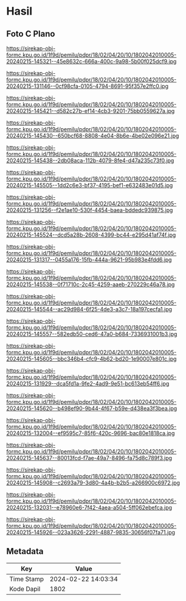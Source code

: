 # Hasil

## Foto C Plano

https://sirekap-obj-formc.kpu.go.id/1f9d/pemilu/pdpr/18/02/04/20/10/1802042010005-20240215-145321--45e8632c-666a-400c-9a98-5b00f025dcf9.jpg

https://sirekap-obj-formc.kpu.go.id/1f9d/pemilu/pdpr/18/02/04/20/10/1802042010005-20240215-131146--0cf98cfa-0105-4794-8691-95f357e2ffc0.jpg

https://sirekap-obj-formc.kpu.go.id/1f9d/pemilu/pdpr/18/02/04/20/10/1802042010005-20240215-145421--d582c27b-ef14-4cb3-9201-75bb0559627a.jpg

https://sirekap-obj-formc.kpu.go.id/1f9d/pemilu/pdpr/18/02/04/20/10/1802042010005-20240215-145430--650bcf68-8808-4e04-8b6e-4be02e096e21.jpg

https://sirekap-obj-formc.kpu.go.id/1f9d/pemilu/pdpr/18/02/04/20/10/1802042010005-20240215-145438--2db08aca-112b-4079-8fe4-d47a235c73f0.jpg

https://sirekap-obj-formc.kpu.go.id/1f9d/pemilu/pdpr/18/02/04/20/10/1802042010005-20240215-145505--1dd2c6e3-bf37-4195-bef1-e632483e01d5.jpg

https://sirekap-obj-formc.kpu.go.id/1f9d/pemilu/pdpr/18/02/04/20/10/1802042010005-20240215-131256--f2e1ae10-530f-4454-baea-bddedc939875.jpg

https://sirekap-obj-formc.kpu.go.id/1f9d/pemilu/pdpr/18/02/04/20/10/1802042010005-20240215-145524--dcd5a28b-2608-4399-bc44-e295d41af74f.jpg

https://sirekap-obj-formc.kpu.go.id/1f9d/pemilu/pdpr/18/02/04/20/10/1802042010005-20240215-131317--0455a176-15fb-444a-9621-95b983e4fdd6.jpg

https://sirekap-obj-formc.kpu.go.id/1f9d/pemilu/pdpr/18/02/04/20/10/1802042010005-20240215-145538--0f71710c-2c45-4259-aaeb-270229c46a78.jpg

https://sirekap-obj-formc.kpu.go.id/1f9d/pemilu/pdpr/18/02/04/20/10/1802042010005-20240215-145544--ac29d984-6f25-4de3-a3c7-18a197cecfa1.jpg

https://sirekap-obj-formc.kpu.go.id/1f9d/pemilu/pdpr/18/02/04/20/10/1802042010005-20240215-145557--582edb50-ced6-47a0-b684-7336931001b3.jpg

https://sirekap-obj-formc.kpu.go.id/1f9d/pemilu/pdpr/18/02/04/20/10/1802042010005-20240215-145605--bbc346b4-cfc9-4b62-bd20-1e90007e801c.jpg

https://sirekap-obj-formc.kpu.go.id/1f9d/pemilu/pdpr/18/02/04/20/10/1802042010005-20240215-131929--dca5fd1a-9fe2-4ad9-9e51-bc613eb54ff6.jpg

https://sirekap-obj-formc.kpu.go.id/1f9d/pemilu/pdpr/18/02/04/20/10/1802042010005-20240215-145620--b498ef90-9b44-4f67-b59e-d438ea3f3bea.jpg

https://sirekap-obj-formc.kpu.go.id/1f9d/pemilu/pdpr/18/02/04/20/10/1802042010005-20240215-132004--ef9595c7-85f6-420c-9696-bac80e1818ca.jpg

https://sirekap-obj-formc.kpu.go.id/1f9d/pemilu/pdpr/18/02/04/20/10/1802042010005-20240215-145637--80013fcd-f7ae-49a7-8496-fa75d8c789f3.jpg

https://sirekap-obj-formc.kpu.go.id/1f9d/pemilu/pdpr/18/02/04/20/10/1802042010005-20240215-145908--c2693a79-3d80-4a4b-b2b5-a266900c6972.jpg

https://sirekap-obj-formc.kpu.go.id/1f9d/pemilu/pdpr/18/02/04/20/10/1802042010005-20240215-132031--e78960e6-7f42-4aea-a504-5ff062ebefca.jpg

https://sirekap-obj-formc.kpu.go.id/1f9d/pemilu/pdpr/18/02/04/20/10/1802042010005-20240215-145926--023a3626-2291-4887-9835-30656f07fa71.jpg


## Metadata

| Key        | Value               |
| ---------- | ------------------- |
| Time Stamp | 2024-02-22 14:03:34 |
| Kode Dapil | 1802                |



